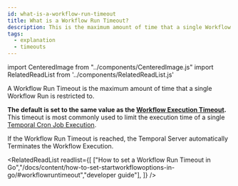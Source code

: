 ```yaml
---
id: what-is-a-workflow-run-timeout
title: What is a Workflow Run Timeout?
description: This is the maximum amount of time that a single Workflow Run is restricted to.
tags:
  - explanation
  - timeouts
---
```


import CenteredImage from "../components/CenteredImage.js"
import RelatedReadList from '../components/RelatedReadList.js'

A Workflow Run Timeout is the maximum amount of time that a single Workflow Run is restricted to.

<CenteredImage
imagePath="/diagrams/workflow-run-timeout.svg"
imageSize="100"
title="Workflow Run Timeout period"
/>

**The default is set to the same value as the [Workflow Execution Timeout](/docs/content/what-is-a-workflow-execution-timeout).**
This timeout is most commonly used to limit the execution time of a single [Temporal Cron Job Execution](/docs/content/what-is-a-temporal-cron-job).

If the Workflow Run Timeout is reached, the Temporal Server automatically Terminates the Workflow Execution.

<RelatedReadList
readlist={[
["How to set a Workflow Run Timeout in Go","/docs/content/how-to-set-startworkflowoptions-in-go/#workflowruntimeout","developer guide"],
]}
/>
